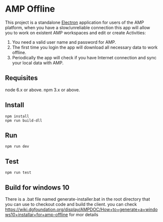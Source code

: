 AMP Offline
==============
This project is a standalone [Electron](http://electron.atom.io/) application for users of the AMP platform, when you have a slow/unreliable connection this app will allow you to work on existent AMP workspaces and edit or create Activities:

1. You need a valid user name and password for AMP.
2. The first time you login the app will download all necessary data to work offline.
3. Periodically the app will check if you have Internet connection and sync your local data with AMP.

Requisites
-------
node 6.x or above.
npm 3.x or above.

Install
-------    
    npm install
    npm run build-dll
    
Run
-----
	npm run dev

Test
-----
  	npm run test
Build for windows 10
----
There is a .bat file named generate-installer.bat in the root directory that you can use to checkout code and build the client. you can check https://wiki.dgfoundation.org/display/AMPDOC/How+to+generate+a+windows10+installar+for+amp-offline for mor details
